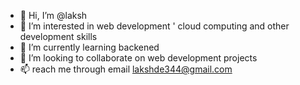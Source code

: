 - 👋 Hi, I’m @laksh
- 👀 I’m interested in web development ' cloud computing and other development skills
- 🌱 I’m currently learning backened
- 💞️ I’m looking to collaborate on web development projects
- 📫 reach me through email lakshde344@gmail.com

<!---
laksh344/laksh344 is a ✨ special ✨ repository because its `README.md` (this file) appears on your GitHub profile.
You can click the Preview link to take a look at your changes.
--->
